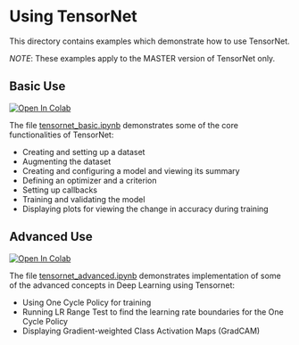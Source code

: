 # Using TensorNet

This directory contains examples which demonstrate how to use TensorNet.

_NOTE_: These examples apply to the MASTER version of TensorNet only.

## Basic Use

[![Open In Colab](https://colab.research.google.com/assets/colab-badge.svg)](https://colab.research.google.com/drive/1giK0imE8v1B8hFG02G-nzwTOm1nn9qwq)

The file [tensornet_basic.ipynb](tensornet_basic.ipynb) demonstrates some of the core functionalities of TensorNet:

- Creating and setting up a dataset
- Augmenting the dataset
- Creating and configuring a model and viewing its summary
- Defining an optimizer and a criterion
- Setting up callbacks
- Training and validating the model
- Displaying plots for viewing the change in accuracy during training

## Advanced Use

[![Open In Colab](https://colab.research.google.com/assets/colab-badge.svg)](https://colab.research.google.com/drive/1o3g-tL4c1QPr4KkbPvGyBXPTYh4SoJ1f)

The file [tensornet_advanced.ipynb](tensornet_advanced.ipynb) demonstrates implementation of some of the advanced concepts in Deep Learning using Tensornet:

- Using One Cycle Policy for training
- Running LR Range Test to find the learning rate boundaries for the One Cycle Policy
- Displaying Gradient-weighted Class Activation Maps (GradCAM)
